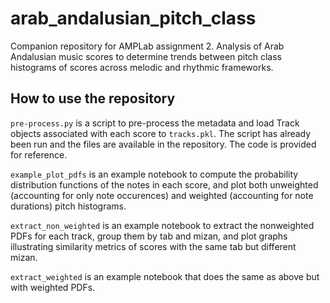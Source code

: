 # arab_andalusian_pitch_class
Companion repository for AMPLab assignment 2. Analysis of Arab Andalusian music scores to determine trends between pitch class histograms of scores across melodic and rhythmic frameworks.

## How to use the repository
`pre-process.py` is a script to pre-process the metadata and load Track objects associated with each score to `tracks.pkl`. The script has already been run and the files are available in the repository. The code is provided for reference.

`example_plot_pdfs` is an example notebook to compute the probability distribution functions of the notes in each score, and plot both unweighted (accounting for only note occurences) and weighted (accounting for note durations) pitch histograms.

`extract_non_weighted` is an example notebook to extract the nonweighted PDFs for each track, group them by tab and mizan, and plot graphs illustrating similarity metrics of scores with the same tab but different mizan.

`extract_weighted` is an example notebook that does the same as above but with weighted PDFs.

